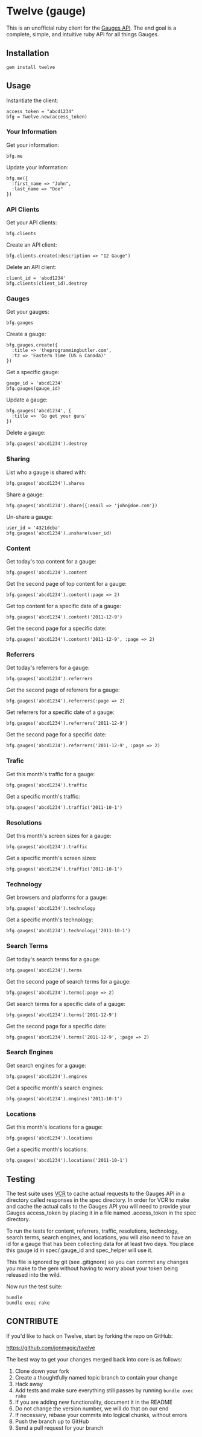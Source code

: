 Twelve (gauge)
==================

This is an unofficial ruby client for the [Gauges API](http://get.gaug.es/documentation/api/). The end goal is a complete, simple, and intuitive ruby API for all things Gauges.

Installation
------------

    gem install twelve

Usage
-----

Instantiate the client:

    access_token = "abcd1234"
    bfg = Twelve.new(access_token)

### Your Information

Get your information:

    bfg.me

Update your information:

    bfg.me({
      :first_name => "John",
      :last_name => "Doe"
    })

### API Clients

Get your API clients:

    bfg.clients

Create an API client:

    bfg.clients.create(:description => "12 Gauge")

Delete an API client:

    client_id = 'abcd1234'
    bfg.clients(client_id).destroy

### Gauges

Get your gauges:

    bfg.gauges

Create a gauge:

    bfg.gauges.create({
      :title => 'theprogrammingbutler.com',
      :tz => 'Eastern Time (US & Canada)'
    })

Get a specific gauge:

    gauge_id = 'abcd1234'
    bfg.gauges(gauge_id)

Update a gauge:

    bfg.gauges('abcd1234', {
      :title => 'Go get your guns'
    })

Delete a gauge:

    bfg.gauges('abcd1234').destroy

### Sharing

List who a gauge is shared with:

    bfg.gauges('abcd1234').shares

Share a gauge:

    bfg.gauges('abcd1234').share({:email => 'john@doe.com'})

Un-share a gauge:

    user_id = '4321dcba'
    bfg.gauges('abcd1234').unshare(user_id)

### Content

Get today's top content for a gauge:

    bfg.gauges('abcd1234').content

Get the second page of top content for a gauge:

    bfg.gauges('abcd1234').content(:page => 2)

Get top content for a specific date of a gauge:

    bfg.gauges('abcd1234').content('2011-12-9')

Get the second page for a specific date:

    bfg.gauges('abcd1234').content('2011-12-9', :page => 2)

### Referrers

Get today's referrers for a gauge:

    bfg.gauges('abcd1234').referrers

Get the second page of referrers for a gauge:

    bfg.gauges('abcd1234').referrers(:page => 2)

Get referrers for a specific date of a gauge:

    bfg.gauges('abcd1234').referrers('2011-12-9')

Get the second page for a specific date:

    bfg.gauges('abcd1234').referrers('2011-12-9', :page => 2)

### Trafic

Get this month's traffic for a gauge:

    bfg.gauges('abcd1234').traffic

Get a specific month's traffic:

    bfg.gauges('abcd1234').traffic('2011-10-1')

### Resolutions

Get this month's screen sizes for a gauge:

    bfg.gauges('abcd1234').traffic

Get a specific month's screen sizes:

    bfg.gauges('abcd1234').traffic('2011-10-1')

### Technology

Get browsers and platforms for a gauge:

    bfg.gauges('abcd1234').technology

Get a specific month's technology:

    bfg.gauges('abcd1234').technology('2011-10-1')

### Search Terms

Get today's search terms for a gauge:

    bfg.gauges('abcd1234').terms

Get the second page of search terms for a gauge:

    bfg.gauges('abcd1234').terms(:page => 2)

Get search terms for a specific date of a gauge:

    bfg.gauges('abcd1234').terms('2011-12-9')

Get the second page for a specific date:

    bfg.gauges('abcd1234').terms('2011-12-9', :page => 2)

### Search Engines

Get search engines for a gauge:

    bfg.gauges('abcd1234').engines

Get a specific month's search engines:

    bfg.gauges('abcd1234').engines('2011-10-1')

### Locations

Get this month's locations for a gauge:

    bfg.gauges('abcd1234').locations

Get a specific month's locations:

    bfg.gauges('abcd1234').locations('2011-10-1')

Testing
-------

The test suite uses [VCR](https://github.com/myronmarston/vcr) to cache actual requests to the Gauges API in a directory called responses in the spec directory. In order for VCR to make and cache the actual calls to the Gauges API you will need to provide your Gauges access_token by placing it in a file named .access_token in the spec directory.

To run the tests for content, referrers, traffic, resolutions, technology, search terms, search engines, and locations, you will also need to have an id for a gauge that has been collecting data for at least two days. You place this gauge id in spec/.gauge_id and spec_helper will use it.

This file is ignored by git (see .gitignore) so you can commit any changes you make to the gem without having to worry about your token being released into the wild.

Now run the test suite:

    bundle
    bundle exec rake

CONTRIBUTE
----------

If you'd like to hack on Twelve, start by forking the repo on GitHub:

https://github.com/jonmagic/twelve

The best way to get your changes merged back into core is as follows:

1. Clone down your fork
1. Create a thoughtfully named topic branch to contain your change
1. Hack away
1. Add tests and make sure everything still passes by running `bundle exec rake`
1. If you are adding new functionality, document it in the README
1. Do not change the version number, we will do that on our end
1. If necessary, rebase your commits into logical chunks, without errors
1. Push the branch up to GitHub
1. Send a pull request for your branch